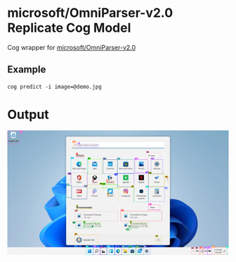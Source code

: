 # microsoft/OmniParser-v2.0 Replicate Cog Model
 
Cog wrapper for [microsoft/OmniParser-v2.0](https://huggingface.co/microsoft/OmniParser-v2.0)


## Example

    cog predict -i image=@demo.jpg


# Output

![output](output.png)
